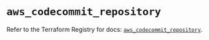 # `aws_codecommit_repository`

Refer to the Terraform Registry for docs: [`aws_codecommit_repository`](https://registry.terraform.io/providers/hashicorp/aws/5.84.0/docs/resources/codecommit_repository).
